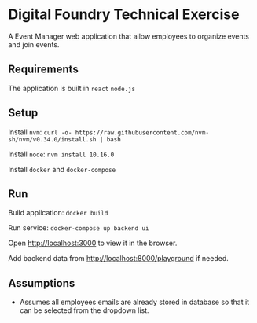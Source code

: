 # Digital Foundry Technical Exercise



A Event Manager web application that allow employees to organize events and join events.

## Requirements

The application is built in `react` `node.js`

## Setup

Install `nvm`: `curl -o- https://raw.githubusercontent.com/nvm-sh/nvm/v0.34.0/install.sh | bash`

Install `node`: `nvm install 10.16.0`

Install `docker` and `docker-compose`

## Run

Build application: `docker build`

Run service: `docker-compose up backend ui`

Open [http://localhost:3000](http://localhost:3000) to view it in the browser.

Add backend data from [http://localhost:8000/playground](http://localhost:8000/playground) if needed.


## Assumptions

* Assumes all employees emails are already stored in database so that it can be selected from the dropdown list.
